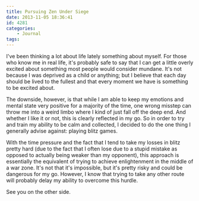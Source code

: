 ```yaml
---
title: Pursuing Zen Under Siege
date: 2013-11-05 18:36:41
id: 4281
categories:
	- Journal
tags:
---
```


I've been thinking a lot about life lately something about myself. For those who know me in real life, it's probably safe to say that I can get a little overly excited about something most people would consider mundane. It's not because I was deprived as a child or anything; but I believe that each day should be lived to the fullest and that every moment we have is something to be excited about.

The downside, however, is that while I am able to keep my emotions and mental state very positive for a majority of the time, one wrong misstep can throw me into a weird limbo where I kind of just fall off the deep end. And whether I like it or not, this is clearly reflected in my go. So in order to try and train my ability to be calm and collected, I decided to do the one thing I generally advise against: playing blitz games.

With the time pressure and the fact that I tend to take my losses in blitz pretty hard (due to the fact that I often lose due to a stupid mistake as opposed to actually being weaker than my opponent), this approach is essentially the equivalent of trying to achieve enlightenment in the middle of a war zone. It's not that it's impossible, but it's pretty risky and could be dangerous for my go. However, I know that trying to take any other route will probably delay my ability to overcome this hurdle.

See you on the other side.